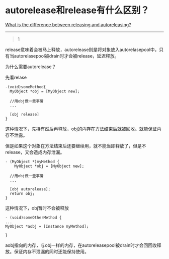 # autorelease和release有什么区别？
[What is the difference between releasing and autoreleasing?](https://stackoverflow.com/questions/2076402/what-is-the-difference-between-releasing-and-autoreleasing)

___



> 1

release意味着会被马上释放，autorelease则是将对象放入autorelasepool中，只有当autorelasepool被drain时才会被release，延迟释放。

为什么需要autorelease？

先看relase

```Objc
-(void)someMethod{
  MyObject *obj = [MyObject new];
  
  //用obj做一些事情
  ...
  
  [obj release]
}
```

这种情况下，先持有然后再释放，obj的内存在方法结束后就被回收。就能保证内存不泄露。

但是如果这个对象在方法结束后还要继续用，就不能当即释放了，但是不release，又会造成内存泄漏。

```Objc
- (MyObject *)myMethod {
    MyObject *obj = [MyObject new];
  
  //用obj做一些事情
  ...
  
  [obj autorelease];
  return obj;
}
```

这种情况下，obj暂时不会被释放

```
- (void)someOtherMethod {
...
MyObject *aobj = [Instance myMethod];

}
```

aobj指向的内存，与obj一样的内存，在autoreleasepool被drain时才会回回收释放。保证内存不泄漏的同时还能保持使用。

